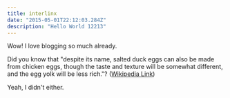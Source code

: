 ```yaml
---
title: interlinx
date: "2015-05-01T22:12:03.284Z"
description: "Hello World 12213"
---
```



Wow! I love blogging so much already.

Did you know that "despite its name, salted duck eggs can also be made from
chicken eggs, though the taste and texture will be somewhat different, and the
egg yolk will be less rich."?
([Wikipedia Link](https://en.wikipedia.org/wiki/Salted_duck_egg))

Yeah, I didn't either.

